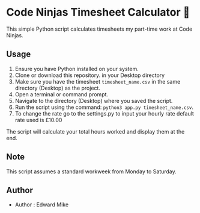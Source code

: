 # Code Ninjas Timesheet Calculator 🔢

This simple Python script calculates timesheets my part-time work at Code Ninjas.

## Usage

1. Ensure you have Python installed on your system.
2. Clone or download this repository. in your Desktop directory
3. Make sure you have the timesheet `timesheet_name.csv` in the same directory (Desktop) as the project.
3. Open a terminal or command prompt.
4. Navigate to the directory (Desktop) where you saved the script.
5. Run the script using the command: `python3 app.py timesheet_name.csv`.
6. To change the rate go to the settings.py to input your hourly rate default rate used is £10.00

The script will calculate your total hours worked and display them at the end.

## Note

This script assumes a standard workweek from Monday to Saturday.
## Author

- Author : Edward Mike